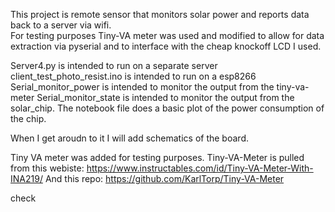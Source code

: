 This project is remote sensor that monitors solar power and reports data back to a server via wifi.  
For testing purposes Tiny-VA meter was used and modified to allow for 
data extraction via pyserial and to interface with the cheap knockoff LCD I used.

Server4.py is intended to run on a separate server
client_test_photo_resist.ino is intended to run on a esp8266
Serial_monitor_power is intended to monitor the output from the tiny-va-meter
Serial_monitor_state is intended to monitor the output from the solar_chip.
The notebook file does a basic plot of the power consumption of the chip.

When I get aroudn to it I will add schematics of the board. 



Tiny VA meter was added for testing purposes.
Tiny-VA-Meter is pulled from this webiste:
https://www.instructables.com/id/Tiny-VA-Meter-With-INA219/
And this repo:
https://github.com/KarlTorp/Tiny-VA-Meter

check
